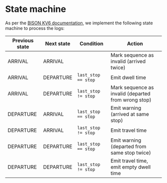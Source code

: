 # State machine

As per the [BISON KV6 documentation](https://bison.dova.nu/sites/default/files/bestanden/tmi8_actuele_ritpunctualiteit_en_voertuiginformatie_kv_6_v8.1.3.1_release.pdf), we implement the following state machine to process the logs:

| Previous state | Next state | Condition           | Action                                              |
|----------------|------------|---------------------|-----------------------------------------------------|
| ARRIVAL        | ARRIVAL    |                     | Mark sequence as invalid (arrived twice)            |
| ARRIVAL        | DEPARTURE  | `last_stop == stop` | Emit dwell time                                     |
| ARRIVAL        | DEPARTURE  | `last_stop != stop` | Mark sequence as invalid (departed from wrong stop) |
| DEPARTURE      | ARRIVAL    | `last_stop == stop` | Emit warning (arrived at same stop)                 |
| DEPARTURE      | ARRIVAL    | `last_stop != stop` | Emit travel time                                    |
| DEPARTURE      | DEPARTURE  | `last_stop == stop` | Emit warning (departed from same stop twice)        |
| DEPARTURE      | DEPARTURE  | `last_stop != stop` | Emit travel time, emit empty dwell time             |
